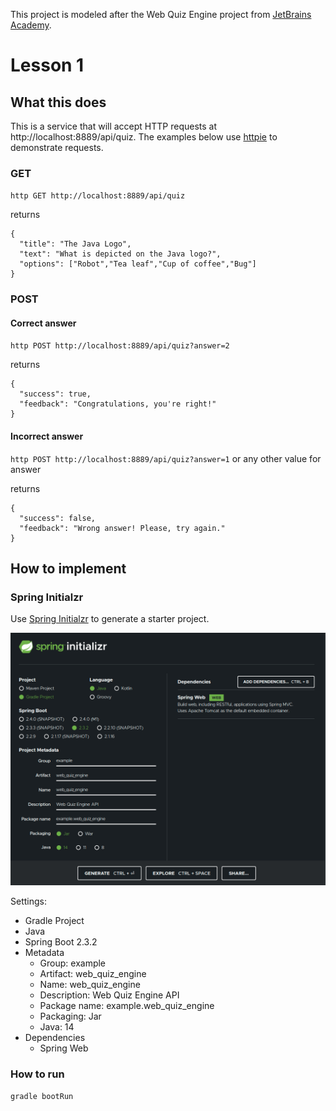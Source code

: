 This project is modeled after the Web Quiz Engine project from [JetBrains Academy](https://hyperskill.org/).

# Lesson 1

## What this does

This is a service that will accept HTTP requests at http://localhost:8889/api/quiz.
The examples below use [httpie](https://httpie.org/) to demonstrate requests.

### GET

`http GET http://localhost:8889/api/quiz`

returns

```
{
  "title": "The Java Logo",
  "text": "What is depicted on the Java logo?",
  "options": ["Robot","Tea leaf","Cup of coffee","Bug"]
}
```

### POST

#### Correct answer

`http POST http://localhost:8889/api/quiz?answer=2`

returns

```
{
  "success": true,
  "feedback": "Congratulations, you're right!"
}
```

#### Incorrect answer

`http POST http://localhost:8889/api/quiz?answer=1` or any other value for answer

returns

```
{
  "success": false,
  "feedback": "Wrong answer! Please, try again."
}
```

## How to implement

### Spring Initialzr

Use [Spring Initialzr](https://start.spring.io/) to generate a starter project.

![spring_initialzr_settings](README_assets/images/spring_initialzr.png)

Settings:

- Gradle Project
- Java
- Spring Boot 2.3.2
- Metadata
  - Group: example
  - Artifact: web_quiz_engine
  - Name: web_quiz_engine
  - Description: Web Quiz Engine API
  - Package name: example.web_quiz_engine
  - Packaging: Jar
  - Java: 14
- Dependencies
  - Spring Web

### How to run

`gradle bootRun`
